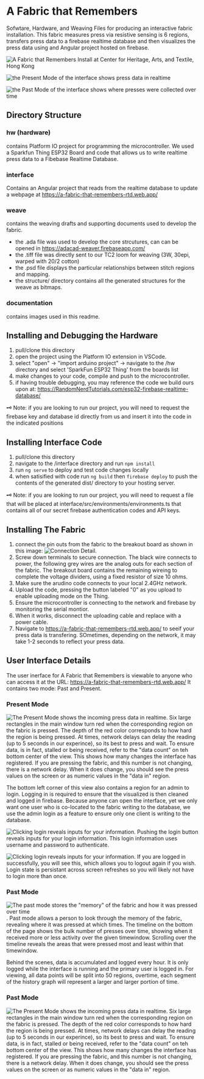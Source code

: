 # A Fabric that Remembers
Sofwtare, Hardware, and Weaving Files for producing an interactive fabric installation. This fabric measures press via resistive sensing is 6 regions, transfers press data to a firebase realtime database and then visualizes the press data using and Angular project hosted on firebase. 

![A Fabric that Remembers Install at Center for Heritage, Arts, and Textile, Hong Kong](/documentation/chat_install.jpg)

![the Present Mode of the interface shows press data in realtime](/documentation/interface_present.png)

![the Past Mode of the interface shows where presses were collected over time](/documentation/interface_past.png)


## Directory Structure

### hw (hardware)
contains Platform IO project for programming the microcontroller. We used a Sparkfun Thing ESP32 Board and code that allows us to write realtime press data to a Fibebase Realtime Database. 

### interface
Contains an Angular project that reads from the realtime database to update a webpage at https://a-fabric-that-remembers-rtd.web.app/

### weave
contains the weaving drafts and supporting documents used to develop the fabric.  
- the .ada file was used to develop the core strcutures, can can be opened in https://adacad-weaver.firebaseapp.com/
- the .tiff file was directly sent to our TC2 loom for weaving (3W, 30epi, warped with 20/2 cotton)
- the .psd file displays the particular relationships between stitch regions and mapping.
- the structure/ directory contains all the generated structures for the weave as bitmaps. 

### documentation
contains images used in this readme. 


## Installing and Debugging the Hardware

1. pull/clone this directory
2. open the project using the Platform IO extension in VSCode. 
3. select "open" -> "import arduino project" -> navigate to the /hw directory and select 'SparkFun ESP32 Thing' from the boards list
4. make changes to your code, compile and push to the microcontroller. 
5. if having trouble debugging, you may reference the code we build ours upon at: https://RandomNerdTutorials.com/esp32-firebase-realtime-database/

:old_key:	Note: if you are looking to run our project, you will need to request the firebase key and database id directly from us and insert it into the code in the indicated positions


## Installing Interface Code
1. pull/clone this directory
2. navigate to the /interface directory and run `npm install`
3. run `ng serve` to deploy and test code changes locally
4. when satisified with code run `ng build` then `firebase deploy` to push the contents of the generated dist/ directory to your hosting server. 

:old_key: Note: if you are looking to run our project, you will need to request a file that will be placed at interface/src/environments/environments.ts that contains all of our secret firebase authentication codes and API keys. 


## Installing The Fabric
1. connect the pin outs from the fabric to the breakout board as shown in this image: ![Connection Detail](/documentation/connection_detail.jpg). 
2. Screw down terminals to secure connection. The black wire connects to power, the following grey wires are the analog outs for each section of the fabric. The breakout board contains the remaining wireing to complete the voltage dividers, using a fixed resistor of size 10 ohms. 
3. Make sure the arudino code connects to your local 2.4GHz network.
4. Upload the code, pressing the button labeled "0" as you upload to enable uploading mode on the Thing.  
5. Ensure the microcontroller is connecting to the network and firebase by monitoring the serial montior. 
6. When it works, disconnect the uploading cable and replace with a power cable. 
7. Navigate to https://a-fabric-that-remembers-rtd.web.app/ to seeif your press data is transfering. SOmetimes, depending on the network, it may take 1-2 seconds to reflect your press data. 


## User Interface Details
The user inerface for A Fabric that Remembers is viewable to anyone who can access it at the URL: https://a-fabric-that-remembers-rtd.web.app/ 
It contains two mode: Past and Present. 

### Present Mode
![The Present Mode shows the incoming press data in realtime](/documentation/interface_present.png).
Six large rectangles in the main window turn red when the corresponding region on the fabric is pressed. The depth of the red color corresponds to how hard the region is being pressed. At times, network delays can delay the reading (up to 5 seconds in our experince), so its best to press and wait. To ensure data, is in fact, stalled or being received, refer to the "data count" on teh bottom center of the view. This shows how many changes the interface has registered. If you are pressing the fabric, and this number is not changing, there is a network delay. When it does change, you should see the press values on the screen or as numeric values in the "data in" region. 

The bottom left corner of this view also contains a region for an admin to login. Logging in is required to ensure that the visualized is then cleaned and logged in firebase. Because anyone can open the interface, yet we only want one user who is co-located to the fabric writing to the database, we use the admin login as a feature to ensure only one client is writing to the database. 

![Clicking login reveals inputs for your information](/documentation/login_detail.png).
Pushing the login button reveals inputs for your login information. This login information uses username and password to authenticate. 

![Clicking login reveals inputs for your information](/documentation/logout_detail.png).
If you are logged in successfully, you will see this, which allows you to logout again if you wish. Login state is persistant across screen refreshes so you will likely not have to login more than once. 

### Past Mode
![The past mode stores the "memory" of the fabric and how it was pressed over time](/documentation/interface_past.png).
Past mode allows a person to look through the memory of the fabric, revealing where it was pressed at which times. The timeline on the bottom of the page shows the bulk number of presses over time, showing when it received more or less activity over the given timewindow. Scrolling over the timeline reveals the areas that were pressed most and least within that timewindow.

Behind the scenes, data is accumulated and logged every hour. It is only logged while the interface is running and the primary user is logged in. For viewing, all data points will be split into 50 regions, overtime, each segment of the history graph will represent a larger and larger portion of time. 


### Past Mode
![The Present Mode shows the incoming press data in realtime](/documentation/interface_present.png).
Six large rectangles in the main window turn red when the corresponding region on the fabric is pressed. The depth of the red color corresponds to how hard the region is being pressed. At times, network delays can delay the reading (up to 5 seconds in our experince), so its best to press and wait. To ensure data, is in fact, stalled or being received, refer to the "data count" on teh bottom center of the view. This shows how many changes the interface has registered. If you are pressing the fabric, and this number is not changing, there is a network delay. When it does change, you should see the press values on the screen or as numeric values in the "data in" region. 